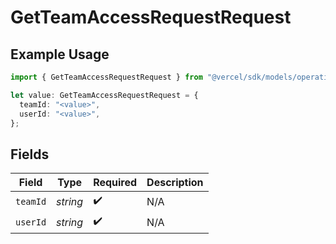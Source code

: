# GetTeamAccessRequestRequest

## Example Usage

```typescript
import { GetTeamAccessRequestRequest } from "@vercel/sdk/models/operations";

let value: GetTeamAccessRequestRequest = {
  teamId: "<value>",
  userId: "<value>",
};
```

## Fields

| Field              | Type               | Required           | Description        |
| ------------------ | ------------------ | ------------------ | ------------------ |
| `teamId`           | *string*           | :heavy_check_mark: | N/A                |
| `userId`           | *string*           | :heavy_check_mark: | N/A                |
